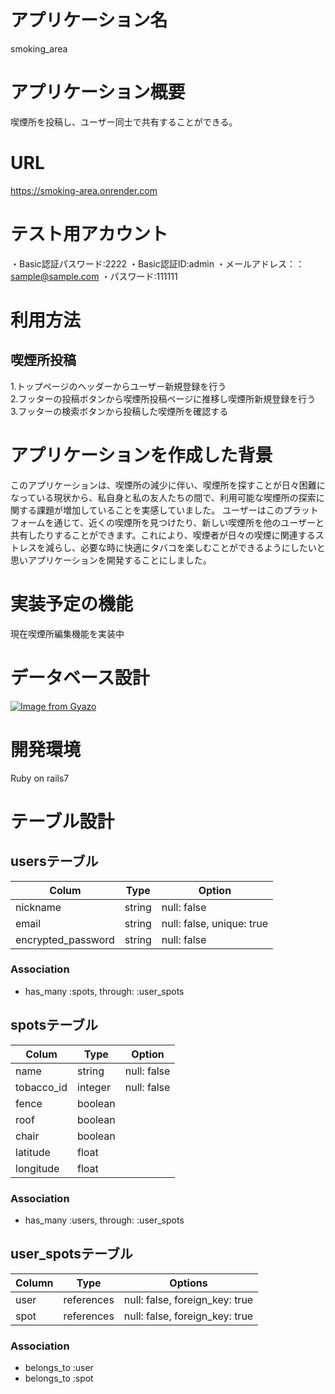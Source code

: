 # アプリケーション名
smoking_area

# アプリケーション概要
喫煙所を投稿し、ユーザー同士で共有することができる。

# URL
https://smoking-area.onrender.com

# テスト用アカウント
・Basic認証パスワード:2222
・Basic認証ID:admin
・メールアドレス：：sample@sample.com
・パスワード:111111

# 利用方法

## 喫煙所投稿
1.トップページのヘッダーからユーザー新規登録を行う<br>
2.フッターの投稿ボタンから喫煙所投稿ページに推移し喫煙所新規登録を行う<br>
3.フッターの検索ボタンから投稿した喫煙所を確認する

# アプリケーションを作成した背景
このアプリケーションは、喫煙所の減少に伴い、喫煙所を探すことが日々困難になっている現状から、私自身と私の友人たちの間で、利用可能な喫煙所の探索に関する課題が増加していることを実感していました。
ユーザーはこのプラットフォームを通じて、近くの喫煙所を見つけたり、新しい喫煙所を他のユーザーと共有したりすることができます。これにより、喫煙者が日々の喫煙に関連するストレスを減らし、必要な時に快適にタバコを楽しむことができるようにしたいと思いアプリケーションを開発することにしました。

# 実装予定の機能
現在喫煙所編集機能を実装中

# データベース設計
[![Image from Gyazo](https://i.gyazo.com/dc0c8b040f9fb32840774a465acdb782.png)](https://gyazo.com/dc0c8b040f9fb32840774a465acdb782)

# 開発環境
Ruby on rails7

# テーブル設計

## usersテーブル

| Colum              | Type   | Option                    |
| ------------------ | ------ | ------------------------- |
| nickname           | string | null: false               |
| email              | string | null: false, unique: true |
| encrypted_password | string | null: false               |

### Association

- has_many :spots, through: :user_spots

## spotsテーブル

| Colum      | Type    | Option      |
| ---------- | ------- | ----------- |
| name       | string  | null: false |
| tobacco_id | integer | null: false |
| fence      | boolean |             |
| roof       | boolean |             |
| chair      | boolean |             |
| latitude   | float   |             |
| longitude  | float   |             |

### Association

- has_many :users, through: :user_spots

## user_spotsテーブル

| Column | Type       | Options                        |
| ------ | ---------- | ------------------------------ |
| user   | references | null: false, foreign_key: true |
| spot   | references | null: false, foreign_key: true |

### Association

- belongs_to :user
- belongs_to :spot